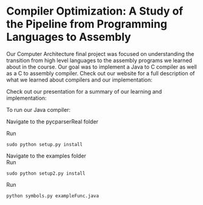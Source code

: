 # Compiler Optimization: A Study of the Pipeline from Programming Languages to Assembly

Our Computer Architecture final project was focused on understanding the transition from high level languages to the assembly programs we learned about in the course. Our goal was to implement a Java to C compiler as well as a C to assembly compiler. Check out our website for a full description of what we learned about compilers and our implementation: 

Check out our presentation for a summary of our learning and implementation:

To run our Java compiler:

Navigate to the pycparserReal folder  

Run 
```
sudo python setup.py install
```
Navigate to the examples folder  
Run
```
sudo python setup2.py install
```
Run
```
python symbols.py exampleFunc.java
```

